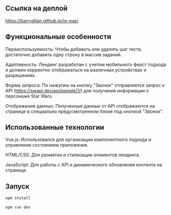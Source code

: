 ## Ссылка на деплой

https://barrydilan.github.io/iq-vue/

## Функциональные особенности
  Переиспользуемость: Чтобы добавить или удалить шаг теста, достаточно добавить одну строку в массив заданий.
  
  Адаптивность: Лендинг разработан с учетом мобильного ферст подхода и должен корректно отображаться на различных устройствах и разрешениях.
  
  Форма запроса: По нажатию на кнопку "Звонок" отправляется запрос к API (https://swapi.dev/api/people/1/) для получения информации о персонаже Star Wars.
  
  Отображение данных: Полученные данные от API отображаются на странице в специально предусмотренном блоке под кнопкой "Звонок".

## Использованные технологии
  Vue.js: Использовался для организации компонентного подхода и управления состоянием приложения.
  
  HTML/CSS: Для разметки и стилизации элементов лендинга.
  
  JavaScript: Для работы с API и динамического обновления контента на странице.

## Запуск

```sh
npm install
```

```sh
npm run dev
```
